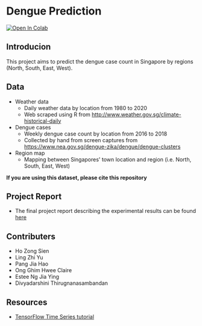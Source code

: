 # Dengue Prediction

[![Open In Colab](https://colab.research.google.com/assets/colab-badge.svg)](https://colab.research.google.com/drive/1FFfHaJ2j9jB7ksCHW1FPuTEiMX1ABv2b)

## Introducion

This project aims to predict the dengue case count in Singapore by regions (North, South, East, West).

## Data

- Weather data
  - Daily weather data by location from 1980 to 2020
  - Web scraped using R from http://www.weather.gov.sg/climate-historical-daily
- Dengue cases
  - Weekly dengue case count by location from 2016 to 2018
  - Collected by hand from screen captures from https://www.nea.gov.sg/dengue-zika/dengue/dengue-clusters
- Region map
  - Mapping between Singapores' town location and region (i.e. North, South, East, West)

**If you are using this dataset, please cite this repository**

## Project Report

- The final project report describing the experimental results can be found [here](https://github.com/hozongsien/dengue-prediction/blob/master/report/Project%20Report.pdf)

## Contributers

- Ho Zong Sien
- Ling Zhi Yu
- Pang Jia Hao
- Ong Ghim Hwee Claire
- Estee Ng Jia Ying
- Divyadarshini Thirugnanasambandan

## Resources

- [TensorFlow Time Series tutorial](https://www.tensorflow.org/tutorials/structured_data/time_series)
